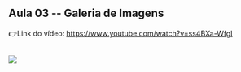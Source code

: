 ## Aula 03 -- Galeria de Imagens

👉Link do vídeo: https://www.youtube.com/watch?v=ss4BXa-WfgI
##
<img src="https://media.giphy.com/media/M7XWYFvV2DiKEeYZAx/giphy.gif"/>